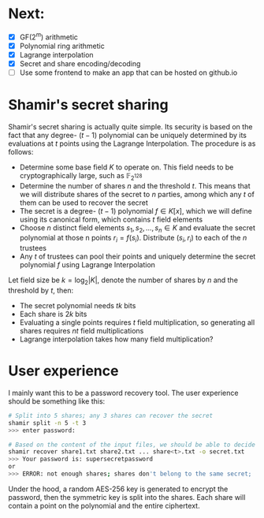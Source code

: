 # Next:
- [x] $\text{GF}(2^m)$ arithmetic
- [x] Polynomial ring arithmetic
- [x] Lagrange interpolation
- [x] Secret and share encoding/decoding
- [ ] Use some frontend to make an app that can be hosted on github.io

# Shamir's secret sharing
Shamir's secret sharing is actually quite simple. Its security is based on the fact that any degree- $(t-1)$ polynomial can be uniquely determined by its evaluations at $t$ points using the Lagrange Interpolation. The procedure is as follows:

- Determine some base field $K$ to operate on. This field needs to be cryptographically large, such as $\mathbb{F}_{2^{128}}$
- Determine the number of shares $n$ and the threshold $t$. This means that we will distribute shares of the secret to $n$ parties, among which any $t$ of them can be used to recover the secret
- The secret is a degree- $(t-1)$ polynomial $f \in K[x]$, which we will define using its canonical form, which contains $t$ field elements
- Choose $n$ distinct field elements $s_1, s_2, \ldots, s_n \in K$ and evaluate the secret polynomial at those n points $r_i = f(s_i)$. Distribute $(s_i, r_i)$ to each of the $n$ trustees
- Any $t$ of trustees can pool their points and uniquely determine the secret polynomial $f$ using Lagrange Interpolation

Let field size be $k = \log_2 \vert K \vert$, denote the number of shares by $n$ and the threshold by $t$, then:
- The secret polynomial needs $tk$ bits
- Each share is $2k$ bits
- Evaluating a single points requires $t$ field multiplication, so generating all shares requires $nt$ field multiplications
- Lagrange interpolation takes how many field multiplication?

# User experience
I mainly want this to be a password recovery tool. The user experience should be something like this:

```bash
# Split into 5 shares; any 3 shares can recover the secret
shamir split -n 5 -t 3
>>> enter password:

# Based on the content of the input files, we should be able to decide whether the secret can be recovered or not
shamir recover share1.txt share2.txt ... share<t>.txt -o secret.txt
>>> Your password is: supersecretpassword
or
>>> ERROR: not enough shares; shares don't belong to the same secret; ...
```

Under the hood, a random AES-256 key is generated to encrypt the password, then the symmetric key is split into the shares. Each share will contain a point on the polynomial and the entire ciphertext.
